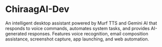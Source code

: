 # ChiraagAI-Dev
An intelligent desktop assistant powered by Murf TTS and Gemini AI that responds to voice commands, automates system tasks, and provides AI-generated responses. Features voice recognition, email composition assistance, screenshot capture, app launching, and web automation.
